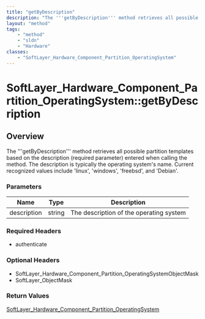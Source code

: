 ```yaml
---
title: "getByDescription"
description: "The '''getByDescription''' method retrieves all possible partition templates based on the description (required paramete... "
layout: "method"
tags:
    - "method"
    - "sldn"
    - "Hardware"
classes:
    - "SoftLayer_Hardware_Component_Partition_OperatingSystem"
---
```

# SoftLayer_Hardware_Component_Partition_OperatingSystem::getByDescription
## Overview 
The '''getByDescription''' method retrieves all possible partition templates based on the description (required parameter) entered when calling the method. The description is typically the operating system's name. Current recognized values include 'linux', 'windows', 'freebsd', and 'Debian'. 

### Parameters 
|Name | Type | Description |
| --- | --- | --- |
|description| string| The description of the operating system|


### Required Headers
* authenticate

### Optional Headers
* SoftLayer_Hardware_Component_Partition_OperatingSystemObjectMask
* SoftLayer_ObjectMask

### Return Values
<a href='/reference/datatypes/SoftLayer_Hardware_Component_Partition_OperatingSystem'>SoftLayer_Hardware_Component_Partition_OperatingSystem </a>

